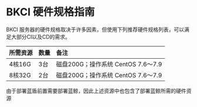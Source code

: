 # BKCI 硬件规格指南

BKCI 服务器的硬件规格取决于许多因素，但使用下列推荐硬件规格列表，可以满足大部分CI以及CD的需求。


|**所需资源**|**数量**|**备注**|
|:- |:- |:- |
|4核16G|3台|磁盘200G；操作系统 CentOS 7.6～7.9|
|8核32G|2台|磁盘200G；操作系统 CentOS 7.6～7.9|

由于部署蓝盾前置需要部署蓝鲸，因此上述资源中也包含了部署蓝鲸所需的硬件资源